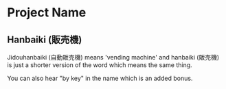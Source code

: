 # Project Name

## Hanbaiki (販売機)

Jidouhanbaiki (自動販売機) means 'vending machine' and hanbaiki (販売機) is just a shorter version of the word which means the same thing.

You can also hear "by key" in the name which is an added bonus.
